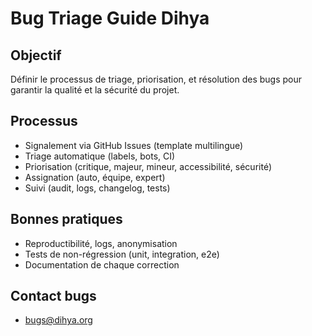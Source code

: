 # Bug Triage Guide Dihya

## Objectif
Définir le processus de triage, priorisation, et résolution des bugs pour garantir la qualité et la sécurité du projet.

## Processus
- Signalement via GitHub Issues (template multilingue)
- Triage automatique (labels, bots, CI)
- Priorisation (critique, majeur, mineur, accessibilité, sécurité)
- Assignation (auto, équipe, expert)
- Suivi (audit, logs, changelog, tests)

## Bonnes pratiques
- Reproductibilité, logs, anonymisation
- Tests de non-régression (unit, integration, e2e)
- Documentation de chaque correction

## Contact bugs
- bugs@dihya.org
